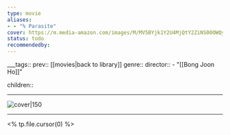 ```yaml
---
type: movie
aliases:
- - "% Parasite"
cover: https://m.media-amazon.com/images/M/MV5BYjk1Y2U4MjQtY2ZiNS00OWQyLWI3MmYtZWUwNmRjYWRiNWNhXkEyXkFqcGc@._V1_SX300.jpg
status: todo
recommendedby:
---
```

___tags:: prev:: [[movies|back to library]]
genre::
director:: - "[[Bong Joon Ho]]"
  
children::
___
![cover|150](https://m.media-amazon.com/images/M/MV5BYjk1Y2U4MjQtY2ZiNS00OWQyLWI3MmYtZWUwNmRjYWRiNWNhXkEyXkFqcGc@._V1_SX300.jpg)
___
<% tp.file.cursor(0) %>
